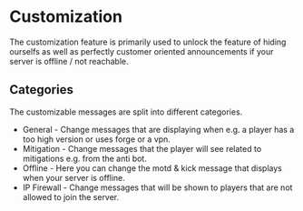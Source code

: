 # Customization

The customization feature is primarily used to unlock the feature of hiding ourselfs as well as perfectly customer oriented
announcements if your server is offline / not reachable.

## Categories

The customizable messages are split into different categories.

* General - Change messages that are displaying when e.g. a player has a too high version or uses forge or a vpn.
* Mitigation - Change messages that the player will see related to mitigations e.g. from the anti bot.
* Offline - Here you can change the motd & kick message that displays when your server is offline.
* IP Firewall - Change messages that will be shown to players that are not allowed to join the server.

